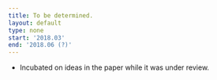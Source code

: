 ```yaml
---
title: To be determined.
layout: default
type: none
start: '2018.03'
end: '2018.06 (?)'
---
```

- Incubated on ideas in the paper while it was under review.
